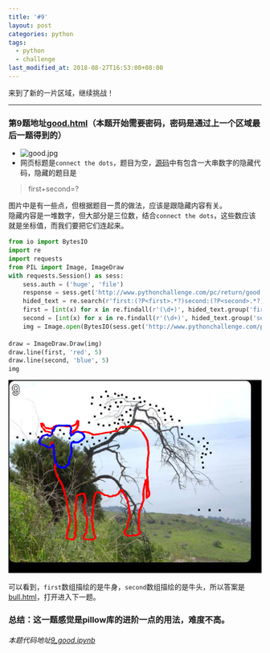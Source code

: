 ```yaml
---
title: '#9'
layout: post
categories: python
tags:
  - python
  - challenge
last_modified_at: 2018-08-27T16:53:00+08:00
---
```

来到了新的一片区域，继续挑战！

---
### 第9题地址[good.html](http://www.pythonchallenge.com/pc/return/good.html)（本题开始需要密码，密码是通过上一个区域最后一题得到的）
* <img src="http://www.pythonchallenge.com/pc/return/good.jpg" alt="good.jpg" width="30%" height="30%">
* 网页标题是`connect the dots`，题目为空，[源码](view-source:http://www.pythonchallenge.com/pc/return/good.html)中有包含一大串数字的隐藏代码，隐藏的题目是
> first+second=?

图片中是有一些点，但根据题目一贯的做法，应该是跟隐藏内容有关。<br>
隐藏内容是一堆数字，但大部分是三位数，结合`connect the dots`，这些数应该就是坐标值，而我们要把它们连起来。


```python
from io import BytesIO
import re
import requests
from PIL import Image, ImageDraw
with requests.Session() as sess:
    sess.auth = ('huge', 'file')
    response = sess.get('http://www.pythonchallenge.com/pc/return/good.html').text
    hided_text = re.search(r'first:(?P<first>.*?)second:(?P<second>.*?)-->', response.replace('\n', ''))
    first = [int(x) for x in re.findall(r'(\d+)', hided_text.group('first'))]
    second = [int(x) for x in re.findall(r'(\d+)', hided_text.group('second'))]
    img = Image.open(BytesIO(sess.get('http://www.pythonchallenge.com/pc/return/good.jpg').content))

draw = ImageDraw.Draw(img)
draw.line(first, 'red', 5)
draw.line(second, 'blue', 5)
img
```




![png](../images/output_2_0.png)



可以看到，`first`数组描绘的是牛身，`second`数组描绘的是牛头，所以答案是[bull.html](http://www.pythonchallenge.com/pc/return/bull.html)，打开进入下一题。

### 总结：这一题感觉是pillow库的进阶一点的用法，难度不高。
###### 本题代码地址[9_good.ipynb](https://github.com/StevenPZChan/pythonchallenge/blob/notebook/nbfiles/9_good.ipynb)
